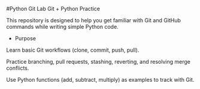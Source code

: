 #Python Git Lab
Git + Python Practice

This repository is designed to help you get familiar with Git and GitHub commands while writing simple Python code.

- Purpose

Learn basic Git workflows (clone, commit, push, pull).

Practice branching, pull requests, stashing, reverting, and resolving merge conflicts.

Use Python functions (add, subtract, multiply) as examples to track with Git.
